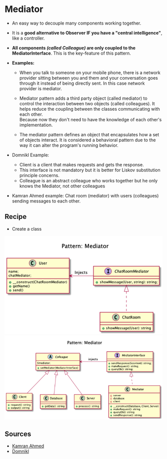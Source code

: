 # Mediator

+ An easy way to decouple many components working together. 

+ It is a **good alternative to Observer IF you have a "central intelligence"**, like a controller.

+ **All components _(called Colleague)_ are only coupled to the MediatorInterface**. This is the key-feature of this pattern.

+ **Examples:**   
	+ When you talk to someone on your mobile phone, there is a network provider sitting between you and them and your conversation goes through it instead of being directly sent. In this case network provider is mediator.

	+ Mediator pattern adds a third party object (called mediator) to control the interaction between two objects (called colleagues). It helps reduce the coupling between the classes communicating with each other.<br> Because now they don't need to have the knowledge of each other's implementation.

	+ The mediator pattern defines an object that encapsulates how a set of objects interact. It is considered a behavioral pattern due to the way it can alter the program's running behavior.

+ Domnikl Example: 
	+ Client is a client that makes requests and gets the response.
	+ This interface is not mandatory but it is better for Liskov substitution principle concerns.
	+ Colleague is an abstract colleague who works together but he only knows the Mediator, not other colleagues

+ Kamran Ahmed example: Chat room (mediator) with users (colleagues) sending messages to each other.



## Recipe
+ Create a class 

![](kamran-ahmed/diagram.png)
![](domnikl/diagram.png)

## Sources
+ [Kamran Ahmed](https://github.com/kamranahmedse/design-patterns-for-humans#-mediator)
+ [Domnikl](https://github.com/domnikl/DesignPatternsPHP/tree/master/Behavioral/Mediator)


